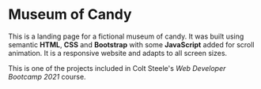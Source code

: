 # Museum of Candy

This is a landing page for a fictional museum of candy. It was built using semantic **HTML**, **CSS** and **Bootstrap** with some **JavaScript** added for scroll animation. It is a responsive website and adapts to all screen sizes.

This is one of the projects included in Colt Steele's _Web Developer Bootcamp 2021_ course.